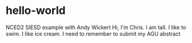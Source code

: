 # hello-world
NCED2 SIESD example with Andy Wickert
Hi, I'm Chris. I am tall. I like to swim. I like ice cream.
I need to remember to submit my AGU abstract
